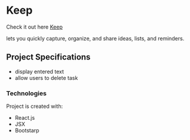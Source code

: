 # Keep
Check it out here [Keep](https://keep-taupe.vercel.app/)

 lets you quickly capture, organize, and share ideas, lists, and reminders.

## Project Specifications
<ul>
 <li>display entered text</li>
<li> allow users to delete task</li>

</ul>

### Technologies

Project is created with:
- React.js
- JSX
- Bootstarp
